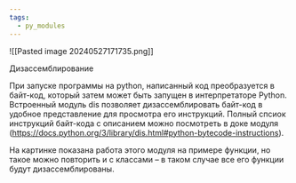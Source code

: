 ```yaml
---
tags:
  - py_modules
---
```

![[Pasted image 20240527171735.png]]

Дизассемблирование

При запуске программы на python, написанный код преобразуется в байт-код, который затем может быть запущен в интерпретаторе Python. Встроенный модуль dis позволяет дизассемблировать байт-код в удобное представление для просмотра его инструкций. Полный спсиок инструкций байт-кода с описанием можно посмотреть в доке модуля (https://docs.python.org/3/library/dis.html#python-bytecode-instructions).

На картинке показана работа этого модуля на примере функции, но такое можно повторить и с классами – в таком случае все его функции будут дизассемблированы.